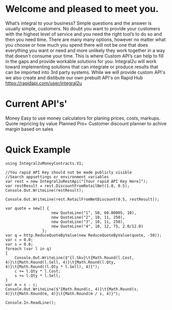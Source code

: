 # Welcome and pleased to meet you.
What’s integral to your business? Simple questions and the answer is usually simple, customers.
No doubt you want to provide your customers with the highest level of service and you need the right tool’s to do so and then you need time.
There are many many options, however no matter what you choose or how much you spend there will not be one that does everything you want or need and more unlikely they work together in a way that doesn't consume your time.
This is where Custom API’s can help to fill in the gaps and provide workable solutions for you.
Integral2u will work toward implementing solutions that can integrate or produce results that can be imported into 3rd party systems.
While we will provide custom API's we also create and distibute our own prebuilt API's on Rapid Hub https://rapidapi.com/user/integral2u

# Current API's'
Money
Easy to use money calculators for planing prices, costs, markups.
Quote repricing by value
Planned Pro+
Customer discount planner to achive margin based on sales


# Quick Example
```
using Integral2uMoneyContracts.V1;

//You rapid API Key should not be made publicly visible
//Search appsettings or environment variables
var rest = new Integral2uRestApi("[Your rapid API Key Here]");
var restResult = rest.DiscountFromRetailNet(1.0, 0.5);
Console.Out.WriteLine(restResult);

Console.Out.WriteLine(rest.RetailFromNetDiscount(0.5, restResult));

var quote = new[] {
                    new QuoteLine("1", 50, 60.00005, 10),
                    new QuoteLine("2", 10, 11, 250),
                    new QuoteLine("3", 10, 11, 250),
                    new QuoteLine("4", 10, 12, 75, 2.0/12.0)
                };
var q = http.ReduceQuoteByValue(new ReduceQuoteByValue(quote, -50));
var c = 0.0;
var s = 0.0;
foreach (var l in q)
{
    Console.Out.WriteLine($"{l.Sku}\t{Math.Round(l.Cost, 4)}\t{Math.Round(l.Sell, 4)}\t{Math.Round(l.Qty, 4)}\t{Math.Round((l.Qty * l.Sell), 4)}");
    c += l.Qty * l.Cost;
    s += l.Qty * l.Sell;
}
var m = s - c;
Console.Out.WriteLine($"{Math.Round(c, 4)}\t{Math.Round(s, 4)}\t{Math.Round(m, 4)}\t{Math.Round(m / s, 4)}");

Console.In.ReadLine();
```               
